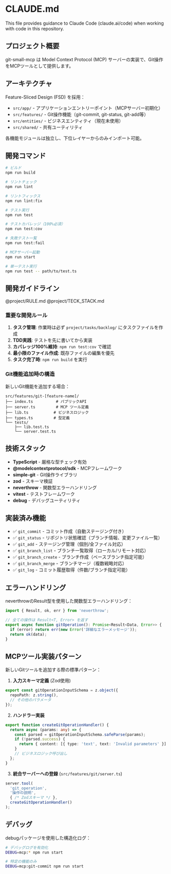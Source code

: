 # CLAUDE.md

This file provides guidance to Claude Code (claude.ai/code) when working with code in this repository.

## プロジェクト概要

git-small-mcp は Model Context Protocol (MCP) サーバーの実装で、Git操作をMCPツールとして提供します。

## アーキテクチャ

Feature-Sliced Design (FSD) を採用：
- `src/app/` - アプリケーションエントリーポイント（MCPサーバー初期化）
- `src/features/` - Git操作機能（git-commit, git-status, git-add等）
- `src/entities/` - ビジネスエンティティ（現在未使用）
- `src/shared/` - 共有ユーティリティ

各機能モジュールは独立し、下位レイヤーからのみインポート可能。

## 開発コマンド

```bash
# ビルド
npm run build

# リントチェック
npm run lint

# リントフィックス
npm run lint:fix

# テスト実行
npm run test

# テストカバレッジ（100%必須）
npm run test:cov

# 失敗テスト一覧
npm run test:fail

# MCPサーバー起動
npm run start

# 単一テスト実行
npm run test -- path/to/test.ts
```

## 開発ガイドライン

@project/RULE.md
@project/TECK_STACK.md

### 重要な開発ルール

1. **タスク管理**: 作業時は必ず `project/tasks/backlog/` にタスクファイルを作成
2. **TDD実践**: テストを先に書いてから実装
3. **カバレッジ100%維持**: `npm run test:cov` で確認
4. **最小限のファイル作成**: 既存ファイルの編集を優先
5. **タスク完了時**: `npm run build` を実行

### Git機能追加時の構造

新しいGit機能を追加する場合：
```
src/features/git-[feature-name]/
├── index.ts          # パブリックAPI
├── server.ts         # MCP ツール定義
├── lib.ts           # ビジネスロジック
├── types.ts         # 型定義
└── tests/
    ├── lib.test.ts
    └── server.test.ts
```

## 技術スタック

- **TypeScript** - 厳格な型チェック有効
- **@modelcontextprotocol/sdk** - MCPフレームワーク
- **simple-git** - Git操作ライブラリ
- **zod** - スキーマ検証
- **neverthrow** - 関数型エラーハンドリング
- **vitest** - テストフレームワーク
- **debug** - デバッグユーティリティ

## 実装済み機能

- ✅ `git_commit` - コミット作成（自動ステージング付き）
- ✅ `git_status` - リポジトリ状態確認（ブランチ情報、変更ファイル一覧）
- ✅ `git_add` - ステージング管理（個別/全ファイル対応）
- ✅ `git_branch_list` - ブランチ一覧取得（ローカル/リモート対応）
- ✅ `git_branch_create` - ブランチ作成（ベースブランチ指定可能）
- ✅ `git_branch_merge` - ブランチマージ（複数戦略対応）
- ✅ `git_log` - コミット履歴取得（件数/ブランチ指定可能）

## エラーハンドリング

neverthrowのResult型を使用した関数型エラーハンドリング：
```typescript
import { Result, ok, err } from 'neverthrow';

// 全ての操作は Result<T, Error> を返す
export async function gitOperation(): Promise<Result<Data, Error>> {
  if (error) return err(new Error('詳細なエラーメッセージ'));
  return ok(data);
}
```

## MCPツール実装パターン

新しいGitツールを追加する際の標準パターン：

1. **入力スキーマ定義** (Zod使用)
```typescript
export const gitOperationInputSchema = z.object({
  repoPath: z.string(),
  // その他のパラメータ
});
```

2. **ハンドラー実装**
```typescript
export function createGitOperationHandler() {
  return async (params: any) => {
    const parsed = gitOperationInputSchema.safeParse(params);
    if (!parsed.success) {
      return { content: [{ type: 'text', text: 'Invalid parameters' }] };
    }
    // ビジネスロジック呼び出し
  };
}
```

3. **統合サーバーへの登録** (`src/features/git/server.ts`)
```typescript
server.tool(
  'git_operation',
  '操作の説明',
  { /* Zodスキーマ */ },
  createGitOperationHandler()
);
```

## デバッグ

debugパッケージを使用した構造化ログ：
```bash
# デバッグログを有効化
DEBUG=mcp:* npm run start

# 特定の機能のみ
DEBUG=mcp:git-commit npm run start
```